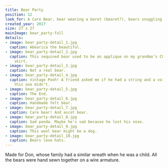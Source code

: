 ```yaml
---
title: Bear Party
position: 12
look_for: A Care Bear, bear wearing a beret (bearet?), bears snuggling.
created_year: 2017
size: 27 x 27
mainImage: bear_party-full
details:
- image: bear_party-detail_1.jpg
  caption: Abearica the beautiful.
- image: bear_party-detail_2.jpg
  caption: This sequined bear used to be an applique on my grandma’s Christmas tree
    skirt.
- image: bear_party-detail_3.jpg
  caption: Not a real bear.
- image: bear_party-detail_4.jpg
  caption: Vintage Pooh! A friend asked me if he had a string and a voice box, but
    this one didn’t.
- image: bear_party-detail_5.jpg
  caption: The End.
- image: bear_party-detail_6.jpg
  caption: Handmade felt bear.
- image: bear_party-detail_7.jpg
  caption: Care bear! And ascot bear.
- image: bear_party-detail_8.jpg
  caption: Sad panda. Maybe he's sad because he lost his nose.
- image: bear_party-detail_9.jpg
  caption: This wool bear might be a dog.
- image: bear_party-detail_10.jpg
  caption: Bears love hats.
---
```


Made for Don, whose family had a similar wreath when he was a child. All the bears were hand sewn together on a wire armature.
